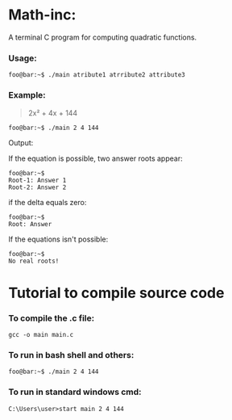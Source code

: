 # Math-inc: 
A terminal C program for computing quadratic functions.

<h3>Usage:</h3>

```console
foo@bar:~$ ./main atribute1 atrribute2 attribute3
```

<h3>Example:</h3>

> 2x² + 4x + 144

```console
foo@bar:~$ ./main 2 4 144
```

<p>Output:</p>

If the equation is possible, two answer roots appear:

```console
foo@bar:~$
Root-1: Answer 1
Root-2: Answer 2
```

if the delta equals zero:

```console
foo@bar:~$
Root: Answer
```

If the equations isn't possible:

```console
foo@bar:~$ 
No real roots!
```

<h1>Tutorial to compile source code </h1>

<h3>To compile the .c file:</h3>

```console 
gcc -o main main.c
```

<h3>To run in bash shell and others:</h3>

```console 
foo@bar:~$ ./main 2 4 144
```

<h3>To run in standard windows cmd:</h3>

```console 
C:\Users\user>start main 2 4 144
```
